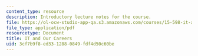 ```yaml
---
content_type: resource
description: Introductory lecture notes for the course.
file: https://ol-ocw-studio-app-qa.s3.amazonaws.com/courses/15-598-it-and-business-transformation-spring-2003/3cf7b9f8ed3312880849fdf4d50c60be_itandourcareers.pdf
file_type: application/pdf
resourcetype: Document
title: IT and Our Careers
uid: 3cf7b9f8-ed33-1288-0849-fdf4d50c60be
---
```

